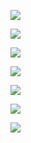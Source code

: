 ![](https://user-images.githubusercontent.com/26511983/70856789-aaf8ea00-1ea8-11ea-8a4d-d26e81c18016.png)

![](https://user-images.githubusercontent.com/26511983/71448911-b9e16700-2708-11ea-982d-70c156959691.png)

![](https://user-images.githubusercontent.com/26511983/71448990-2741c780-270a-11ea-8955-bfbd1a96ddbd.png)

![](https://user-images.githubusercontent.com/26511983/71449110-037f8100-270c-11ea-96f0-9b23426d5a8d.png)

![](https://user-images.githubusercontent.com/26511983/71449167-16df1c00-270d-11ea-95e5-4eda20becdec.png)

![](https://user-images.githubusercontent.com/26511983/71449169-370edb00-270d-11ea-97df-c1cfd2bfc8e9.png)

![](https://user-images.githubusercontent.com/26511983/71449176-645b8900-270d-11ea-82c4-c98734360e7e.png)
